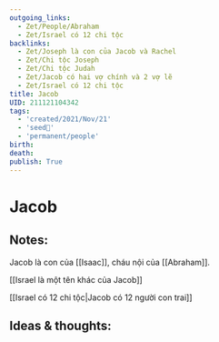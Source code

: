 ```yaml
---
outgoing_links:
  - Zet/People/Abraham
  - Zet/Israel có 12 chi tộc
backlinks:
  - Zet/Joseph là con của Jacob và Rachel
  - Zet/Chi tộc Joseph
  - Zet/Chi tộc Judah
  - Zet/Jacob có hai vợ chính và 2 vợ lẽ
  - Zet/Israel có 12 chi tộc
title: Jacob
UID: 211121104342
tags:
  - 'created/2021/Nov/21'
  - 'seed🥜'
  - 'permanent/people'
birth:
death:
publish: True
---
```

# Jacob

## Notes:
Jacob là con của [[Isaac]], cháu nội của [[Abraham]].

[[Israel là một tên khác của Jacob]]

[[Israel có 12 chi tộc|Jacob có 12 người con trai]]

## Ideas & thoughts:
